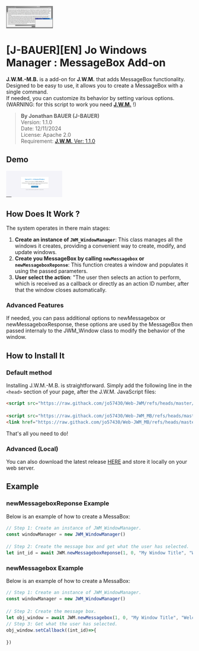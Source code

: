 <img src="docs/assets/logo_long.png" alt="Logo du script 'JWM-MB'" width="25%"/>

# [J-BAUER][EN] Jo Windows Manager : MessageBox Add-on
**J.W.M.-M.B.** is a add-on for **J.W.M.** that adds MessageBox functionality.</br>
Designed to be easy to use, it allows you to create a MessageBox with a single command.</br>
If needed, you can customize its behavior by setting various options.</br>
(WARNING: for this script to work you need [**J.W.M.**](https://github.com/jo57430/Web-JWM/) !)

> **By Jonathan BAUER (J-BAUER)**</br>
> Version: 1.1.0</br>
> Date: 12/11/2024</br>
> License: Apache 2.0</br>
> Requirement: [**J.W.M.** Ver: 1.1.0](https://github.com/jo57430/Web-JWM/)

## Demo
<img src="docs/assets/jwm_demo.gif" alt="Demo gif where we see windows being manipulated." width="30%"/>

## How Does It Work ?
The system operates in there main stages:
1. **Create an instance of `JWM_WindowManager`**: This class manages all the windows it creates, providing a convenient way to create, modify, and update windows.
2. **Create you MessageBox by calling `newMessagebox` or `newMessageboxReponse`**: This function creates a window and populates it using the passed parameters.
3. **User select the action**: "The user then selects an action to perform, which is received as a callback or directly as an action ID number, after that the window closes automatically.

### Advanced Features
If needed, you can pass additional options to newMessagebox or newMessageboxResponse, these options are used by the MessageBox then passed internaly to the JWM_Window class to modify the behavior of the window.

## How to Install It
### Default method
Installing J.W.M.-M.B. is straightforward. Simply add the following line in the `<head>` section of your page, after the J.W.M. JavaScript files:
```html
<script src="https://raw.githack.com/jo57430/Web-JWM/refs/heads/master/lib/jwm_1-1-0.js"></script> <!-- <----- Add all the below line after this one !  -->

<script src="https://raw.githack.com/jo57430/Web-JWM_MB/refs/heads/master/lib/jwm-mb_1-0-0.js"></script>
<link href="https://raw.githack.com/jo57430/Web-JWM_MB/refs/heads/master/lib/assets/jwm-mb_1-0-0.css" rel="stylesheet"/>
```
That's all you need to do!

### Advanced (Local)
You can also download the latest release [HERE](https://github.com/jo57430/Web-JWM_MB/releases/latest/) and store it locally on your web server.</br>

## Example 
### newMessageboxReponse Example
Below is an example of how to create a MessaBox:
```javascript
// Step 1: Create an instance of JWM_WindowManager.
const windowManager = new JWM_WindowManager()

// Step 2: Create the message box and get what the user has selected.
let int_id = await JWM.newMessageboxReponse(1, 0, "My Window Title", "Welcome to my window content!", null);
```
### newMessagebox Example 
Below is an example of how to create a MessaBox:
```javascript
// Step 1: Create an instance of JWM_WindowManager.
const windowManager = new JWM_WindowManager()

// Step 2: Create the message box.
let obj_window = await JWM.newMessagebox(1, 0, "My Window Title", "Welcome to my window content!", null);
// Step 3: Get what the user has selected.
obj_window.setCallback((int_id)=>{

})
```
